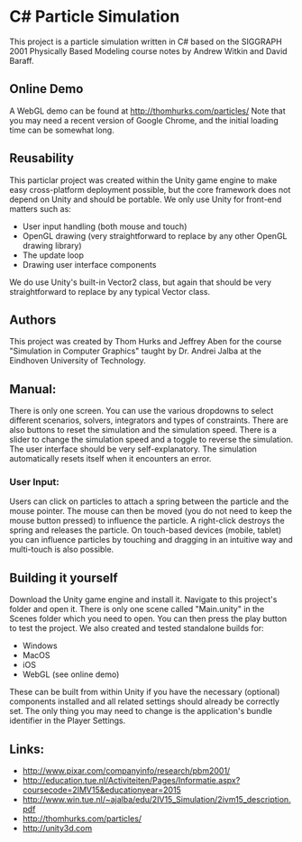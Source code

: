 # C\# Particle Simulation
This project is a particle simulation written in C\# based on the SIGGRAPH 2001 Physically Based Modeling course notes by Andrew Witkin and David Baraff.

## Online Demo
A WebGL demo can be found at http://thomhurks.com/particles/
Note that you may need a recent version of Google Chrome, and the initial loading time can be somewhat long.

## Reusability
This particlar project was created within the Unity game engine to make easy cross-platform deployment possible, but the core framework does not depend on Unity and should be portable. We only use Unity for front-end matters such as:
* User input handling (both mouse and touch)
* OpenGL drawing (very straightforward to replace by any other OpenGL drawing library)
* The update loop
* Drawing user interface components

We do use Unity's built-in Vector2 class, but again that should be very straightforward to replace by any typical Vector class.

## Authors
This project was created by Thom Hurks and Jeffrey Aben for the course "Simulation in Computer Graphics" taught by Dr. Andrei Jalba at the Eindhoven University of Technology.

## Manual:
There is only one screen. You can use the various dropdowns to select different scenarios, solvers, integrators and types of constraints. There are also buttons to reset the simulation and the simulation speed. There is a slider to change the simulation speed and a toggle to reverse the simulation. The user interface should be very self-explanatory.
The simulation automatically resets itself when it encounters an error.
### User Input:
Users can click on particles to attach a spring between the particle and the mouse pointer. The mouse can then be moved (you do not need to keep the mouse button pressed) to influence the particle. A right-click destroys the spring and releases the particle.
On touch-based devices (mobile, tablet) you can influence particles by touching and dragging in an intuitive way and multi-touch is also possible.

## Building it yourself
Download the Unity game engine and install it. Navigate to this project's folder and open it. There is only one scene called "Main.unity" in the Scenes folder which you need to open. You can then press the play button to test the project.
We also created and tested standalone builds for:
* Windows
* MacOS
* iOS
* WebGL (see online demo)

These can be built from within Unity if you have the necessary (optional) components installed and all related settings should already be correctly set. The only thing you may need to change is the application's bundle identifier in the Player Settings.

## Links:
* http://www.pixar.com/companyinfo/research/pbm2001/
* http://education.tue.nl/Activiteiten/Pages/Informatie.aspx?coursecode=2IMV15&educationyear=2015
* http://www.win.tue.nl/~ajalba/edu/2IV15_Simulation/2ivm15_description.pdf
* http://thomhurks.com/particles/
* http://unity3d.com
